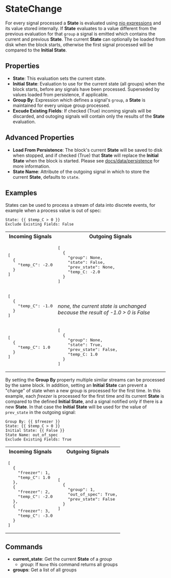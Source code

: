 StateChange
===========
For every signal processed a **State** is evaluated using [nio expressions](https://docs.n.io/blocks/expressions.html) and its value stored internally. If **State** evaluates to a value different from the previous evaluation for that `group` a signal is emitted which contains the current and previous **State**. The current **State** can optionally be loaded from disk when the block starts, otherwise the first signal processed will be compared to the **Initial State**.

Properties
----------
- **State**: This evaluation sets the current state.
- **Initial State**: Evaluation to use for the current state (all groups) when the block starts, before any signals have been processed. Superseded by values loaded from persistence, if applicable.
- **Group By**: Expression which defines a signal's `group`, a **State** is maintained for every unique group processed.
- **Excude Existing Fields**: If checked (True) incoming signals will be discarded, and outoging signals will contain only the results of the **State** evaluation.

Advanced Properties
-------------------
- **Load From Persistence**: The block's current **State** will be saved to disk when stopped, and if checked (True) that **State** will replace the **Initial State** when the block is started. Please see [docs/data/persistence](https://docs.n.io/data/persistence.html) for more information.
- **State Name**: Attribute of the outgoing signal in which to store the current **State**, defaults to `state`.

Examples
--------
States can be used to process a stream of data into discrete events, for example when a process value is out of spec:

```
State: {{ $temp_C > 0 }}
Exclude Existing Fields: False
```
<table width=100%>
<tr>
<th>Incoming Signals</th>
<th>Outgoing Signals</th>
</tr>
<tr>
<td>
<pre>
[
  {
    "temp_C": -2.0
  }
]
</pre>
</td>
<td>
<pre>
[
  {
    "group": None,
    "state": False,
    "prev_state": None,
    "temp_C: -2.0
  }
]
</pre>
</td>
</tr>
<tr>
<td>
<pre>
[
  {
    "temp_C": -1.0
  }
]
</pre>
</td>
<td>
<br>
<em>none, the current state is unchanged because the result of -1.0 > 0 is False</em>
</td>
</tr>
<tr>
<td>
<pre>
[
  {
    "temp_C": 1.0
  }
]
</pre>
</td>
<td>
<pre>
[
  {
    "group": None,
    "state": True,
    "prev_state": False,
    "temp_C: 1.0
  }
]
</pre>
</td>
</tr>
</table>

By setting the **Group By** property multiple similar streams can be processed by the same block. In addition, setting an **Initial State** can prevent a "change" of state when a new group is processed for the first time. In this example, each *freezer* is processed for the first time and its current **State** is compared to the defined **Initial State**, and a signal notified only if there is a new **State**. In that case the **Initial State** will be used for the value of `prev_state` in the outgoing signal:

```
Group By: {{ $freezer }}
State: {{ $temp_C > 0 }}
Initial State: {{ False }}
State Name: out_of_spec
Exclude Existing Fields: True
```
<table width=100%>
<tr>
<th>Incoming Signals</th>
<th>Outgoing Signals</th>
</tr>
<tr>
<td>
<pre>
[
  {
    "freezer": 1,
    "temp_C": 1.0
  },
  {
    "freezer": 2,
    "temp_C": -2.0
  },
  {
    "freezer": 3,
    "temp_C": -3.0
  }
]
</pre>
</td>
<td>
<pre>
[
  {
    "group": 1,
    "out_of_spec": True,
    "prev_state": False
  }
]
</pre>
</td>
</tr>
</table>

Commands
--------
- **current_state**: Get the current **State** of a *group*
  - *group*: If `None` this command returns all groups
- **groups**: Get a list of all groups
